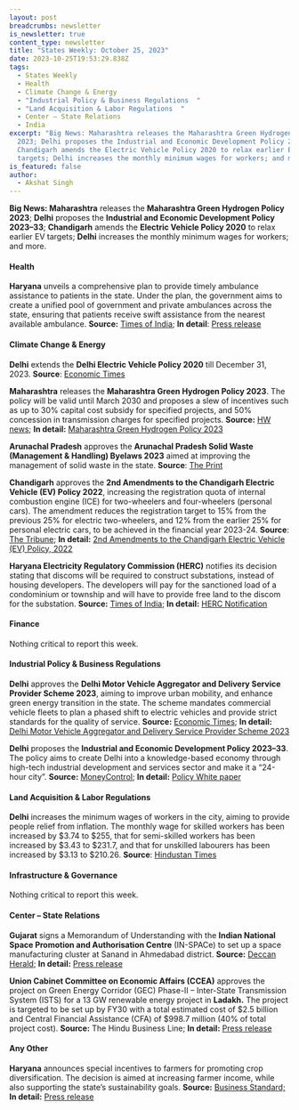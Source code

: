 ```yaml
---
layout: post
breadcrumbs: newsletter
is_newsletter: true
content_type: newsletter
title: "States Weekly: October 25, 2023"
date: 2023-10-25T19:53:29.838Z
tags:
  - States Weekly
  - Health 
  - Climate Change & Energy
  - "Industrial Policy & Business Regulations  "
  - "Land Acquisition & Labor Regulations  "
  - Center – State Relations 
  - India
excerpt: "Big News: Maharashtra releases the Maharashtra Green Hydrogen Policy
  2023; Delhi proposes the Industrial and Economic Development Policy 2023–33;
  Chandigarh amends the Electric Vehicle Policy 2020 to relax earlier EV
  targets; Delhi increases the monthly minimum wages for workers; and more."
is_featured: false
author:
  - Akshat Singh
---
```

**Big News: Maharashtra** releases the **Maharashtra Green Hydrogen Policy 2023**; **Delhi** proposes the **Industrial and Economic Development Policy 2023–33**; **Chandigarh** amends the **Electric Vehicle Policy 2020** to relax earlier EV targets; **Delhi** increases the monthly minimum wages for workers; and more.

#### **Health** 

**Haryana** unveils a comprehensive plan to provide timely ambulance assistance to patients in the state. Under the plan, the government aims to create a unified pool of government and private ambulances across the state, ensuring that patients receive swift assistance from the nearest available ambulance. **Source:** [Times of India](https://timesofindia.indiatimes.com/city/chandigarh/haryana-cm-unveils-ambulance-assistance-system-for-timely-patient-care/articleshow/104502069.cms); **In detail**: [Press release](https://acrobat.adobe.com/id/urn:aaid:sc:VA6C2:d7422af0-dc43-4d00-b85c-12e49e30d35f)

#### Climate Change & Energy

**Delhi** extends the **Delhi Electric Vehicle Policy 2020** till December 31, 2023. **Source**: [Economic Times](https://energy.economictimes.indiatimes.com/news/power/delhi-govt-extends-policy-meant-for-electric-vehicles-till-dec-31/104638216)

**Maharashtra** releases the **Maharashtra Green Hydrogen Policy 2023**. The policy will be valid until March 2030 and proposes a slew of incentives such as up to 30% capital cost subsidy for specified projects, and 50% concession in transmission charges for specified projects. **Source:** [HW news](https://hwnews.in/news/politics/maharashtra-govt-releases-green-hydrogen-policy/); **In detail:** [Maharashtra Green Hydrogen Policy 2023](https://www.teamleaseregtech.com/fileviewer/?f=https://avantiscdnprodstorage.blob.core.windows.net/legalupdatedocs/27266/Govt%20of%20Maharashtra%20approved%20the%20Maharashtra%20Green%20Hydrogen%20Policy%202023_October182023.pdf)

**Arunachal Pradesh** approves the **Arunachal Pradesh Solid Waste (Management & Handling) Byelaws 2023** aimed at improving the management of solid waste in the state. **Source**: [The Print](https://theprint.in/india/arunachal-cabinet-approves-amendment-of-state-industrial-investment-policy/1809248/)

**Chandigarh** approves the **2nd Amendments to the Chandigarh Electric Vehicle (EV) Policy 2022**, increasing the registration quota of internal combustion engine (ICE) for two-wheelers and four-wheelers (personal cars). The amendment reduces the registration target to 15% from the previous 25% for electric two-wheelers, and 12% from the earlier 25% for personal electric cars, to be achieved in the financial year 2023-24. **Source**: [The Tribune](https://www.tribuneindia.com/news/chandigarh/finally-ut-revises-ev-policy-554523); **In detail:** [2nd Amendments to the Chandigarh Electric Vehicle (EV) Policy, 2022](https://chandigarh.gov.in/sites/default/files/up2023/crest23-ev2amnd-1910.PDF)

**Haryana Electricity Regulatory Commission (HERC)** notifies its decision stating that discoms will be required to construct substations, instead of housing developers. The developers will pay for the sanctioned load of a condominium or township and will have to provide free land to the discom for the substation. **Source:** [Times of India](https://timesofindia.indiatimes.com/city/gurgaon/developers-not-to-build-power-infra-as-hry-brings-in-major-policy-change/articleshow/104482216.cms); **In detail:** [HERC Notification](https://herc.gov.in/WriteReadData/Pdf/R20230927a.pdf)

#### Finance

Nothing critical to report this week.

#### Industrial Policy & Business Regulations  

**Delhi** approves the **Delhi Motor Vehicle Aggregator and Delivery Service Provider Scheme 2023**, aiming to improve urban mobility, and enhance green energy transition in the state. The scheme mandates commercial vehicle fleets to plan a phased shift to electric vehicles and provide strict standards for the quality of service. **Source:** [Economic Times](https://energy.economictimes.indiatimes.com/news/power/delhi-clears-motor-vehicle-aggregator-scheme-2023-file-sent-to-lg/104512531); **In detail:** [Delhi Motor Vehicle Aggregator and Delivery Service Provider Scheme 2023](https://transport.delhi.gov.in/sites/default/files/Transport/circulars-orders/motor_vehicle_act-hindi-english_23052023.pdf)

**Delhi** proposes the **Industrial and Economic Development Policy 2023–33**. The policy aims to create Delhi into a knowledge-based economy through high-tech industrial development and services sector and make it a “24-hour city”. **Source:** [MoneyControl](https://www.moneycontrol.com/news/economy/policy/delhi-govt-industrial-policy-seeks-to-create-knowledge-based-economy-high-tech-development-in-national-capital-11578841.html); **In detail:** [Policy White paper](https://industries.delhi.gov.in/sites/default/files/Industries/circulars-orders/delhi_industrial_economic_development_policy_white_paper_18.08.2023_v2_1.pdf)

#### Land Acquisition & Labor Regulations  

**Delhi** increases the minimum wages of workers in the city, aiming to provide people relief from inflation. The monthly wage for skilled workers has been increased by $3.74 to $255, that for semi-skilled workers has been increased by $3.43 to $231.7, and that for unskilled labourers has been increased by $3.13 to $210.26. **Source**: [Hindustan Times](https://www.hindustantimes.com/cities/delhi-news/delhi-govt-hikes-min-wage-new-rates-from-october-1-101697739645899.html)

#### Infrastructure & Governance

Nothing critical to report this week.

#### Center – State Relations 

**Gujarat** signs a Memorandum of Understanding with the **Indian National Space Promotion and Authorisation Centre** (IN-SPACe) to set up a space manufacturing cluster at Sanand in Ahmedabad district. **Source:** [Deccan Herald](https://www.hindustantimes.com/cities/delhi-news/delhi-govt-hikes-min-wage-new-rates-from-october-1-101697739645899.html); **In detail:** [Press release](https://acrobat.adobe.com/id/urn:aaid:sc:VA6C2:40ca5400-7a32-4208-a761-6d5a2795a0b3)

**Union Cabinet Committee on Economic Affairs (CCEA)** approves the project on Green Energy Corridor (GEC) Phase-II – Inter-State Transmission System (ISTS) for a 13 GW renewable energy project in **Ladakh.** The project is targeted to be set up by FY30 with a total estimated cost of $2.5 billion and Central Financial Assistance (CFA) of $998.7 million (40% of total project cost). **Source:** The Hindu Business Line; **In detail:** [Press release](https://pib.gov.in/PressReleaseIframePage.aspx?PRID=1968732)

#### Any Other

**Haryana** announces special incentives to farmers for promoting crop diversification. The decision is aimed at increasing farmer income, while also supporting the state’s sustainability goals. **Source:** [Business Standard;](https://www.business-standard.com/industry/agriculture/haryana-giving-special-incentive-to-farmers-to-adopt-crop-diversification-123102200536_1.html) **In detail:** [Press release](https://acrobat.adobe.com/id/urn:aaid:sc:VA6C2:3e5b6aaf-dcb3-4b05-aec4-6aea55355825)
